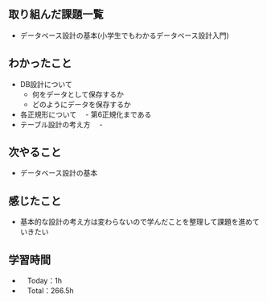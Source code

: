 ## 取り組んだ課題一覧
- データベース設計の基本(小学生でもわかるデータベース設計入門)

## わかったこと
- DB設計について
  - 何をデータとして保存するか
  - どのようにデータを保存するか
- 各正規形について
　- 第6正規化まである
- テーブル設計の考え方
　- 

## 次やること
- データベース設計の基本

## 感じたこと
- 基本的な設計の考え方は変わらないので学んだことを整理して課題を進めていきたい

## 学習時間
- 　Today：1h
- 　Total：266.5h